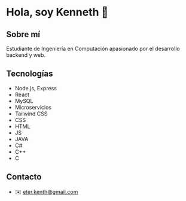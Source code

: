 # Hola, soy Kenneth 👋

## Sobre mí
Estudiante de Ingeniería en Computación apasionado por el desarrollo backend y web.

## Tecnologías
- Node.js, Express
- React
- MySQL
- Microservicios
- Tailwind CSS
- CSS
- HTML
- JS
- JAVA
- C#
- C++
- C
  
## Contacto
- ✉️ eter.kenth@gmail.com
